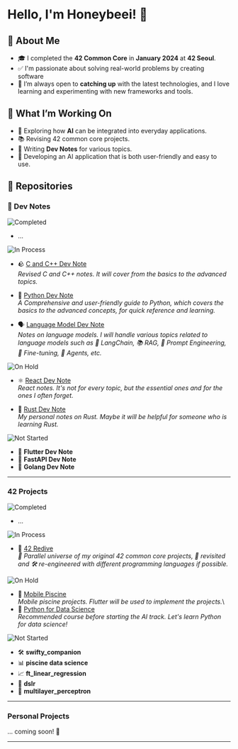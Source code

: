 # Hello, I'm Honeybeei! 🐝

## 🚀 About Me

- 🎓 I completed the **42 Common Core** in **January 2024** at **42 Seoul**.
- ✅ I'm passionate about solving real-world problems by creating software
- 🌱 I’m always open to **catching up** with the latest technologies, and I love learning and experimenting with new frameworks and tools.

## 🚧 What I’m Working On

- 🔭 Exploring how **AI** can be integrated into everyday applications.
- 📚 Revising 42 common core projects.
- 📝 Writing **Dev Notes** for various topics.
- 🤖 Developing an AI application that is both user-friendly and easy to use.

## 🌟 Repositories

<!-- ![Completed](https://img.shields.io/badge/status-Completed-success) -->
<!-- ![In Process](https://img.shields.io/badge/status-In%20Process-blue) -->
<!-- ![On Hold](https://img.shields.io/badge/status-On%20Hold-lightgrey) -->
<!-- ![Not Started](https://img.shields.io/badge/status-Not%20Started-yellow) -->

### 📒 Dev Notes

![Completed](https://img.shields.io/badge/status-Completed-success)

- ...

![In Process](https://img.shields.io/badge/status-In%20Process-blue)

- 🪨 [C and C++ Dev Note](https://github.com/Honeybeei/c-cpp-dev-note)  
  *Revised C and C++ notes. It will cover from the basics to the advanced topics.*

- 🐍 [Python Dev Note](https://github.com/Honeybeei/python-dev-note)  
  *A Comprehensive and user-friendly guide to Python, which covers the basics to the advanced concepts, for quick reference and learning.*

- 🗣️ [Language Model Dev Note](https://github.com/Honeybeei/language-model-dev-note)  
  *Notes on language models. I will handle various topics related to language models such as 🦜 LangChain, 📚 RAG, 📝 Prompt Engineering, 🔧 Fine-tuning, 🤖 Agents, etc.*

![On Hold](https://img.shields.io/badge/status-On%20Hold-lightgrey)

- ⚛ [React Dev Note](https://github.com/Honeybeei/react-dev-note)  
  *React notes. It's not for every topic, but the essential ones and for the ones I often forget.*

- 🦀 [Rust Dev Note](https://github.com/Honeybeei/rust-dev-note)  
  *My personal notes on Rust. Maybe it will be helpful for someone who is learning Rust.*

![Not Started](https://img.shields.io/badge/status-Not%20Started-yellow)

- 📱 **Flutter Dev Note**
- 💨 **FastAPI Dev Note**
- 🐳 **Golang Dev Note**

---

### 42 Projects

![Completed](https://img.shields.io/badge/status-Completed-success)  

- ...

![In Process](https://img.shields.io/badge/status-In%20Process-blue)

- 🔁 [42 Redive](https://github.com/Honeybeei/42-Redive)  
  *🌌 Parallel universe of my original 42 common core projects, 🔁 revisited and 🛠️ re-engineered with different programming languages if possible.*

![On Hold](https://img.shields.io/badge/status-On%20Hold-lightgrey)

- 📱 [Mobile Piscine](https://github.com/Honeybeei/42-mobile-piscine)  
  *Mobile piscine projects. Flutter will be used to implement the projects.*\
- 🐍 [Python for Data Science](https://github.com/Honeybeei/42-python-for-data-science)  
  *Recommended course before starting the AI track. Let's learn Python for data science!*

![Not Started](https://img.shields.io/badge/status-Not%20Started-yellow)

- 🛠️ **swifty_companion**
- 📊 **piscine data science**
- 📈 **ft_linear_regression**
- 🤖 **dslr**
- 🧠 **multilayer_perceptron**

---

### Personal Projects

... coming soon! 🚀

---
